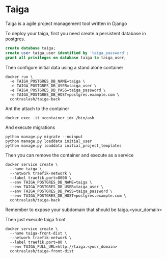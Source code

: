 # Taiga

Taiga is a agile project management tool written in Django

To deploy your taiga, first you need create a persistent database in postgres.

```sql
create database taiga;
create user taiga_user identified by 'taiga_password';
grant all privileges on database taiga to taiga_user;
```

Then configure initial data using a stand alone container

```
docker run \ 
  -e TAIGA_POSTGRES_DB_NAME=taiga \
  -e TAIGA_POSTGRES_DB_USER=taiga_user \
  -e TAIGA_POSTGRES_DB_PASS=taiga_password \
  -e TAIGA_POSTGRES_DB_HOST=postgres.example.com \
  contraslash/taiga-back
```

Ant the attach to the container 

```
docker exec -it <container_id> /bin/ash
```

And execute migrations

```
python manage.py migrate --noinput
python manage.py loaddata initial_user
python manage.py loaddata initial_project_templates
```

Then you can remove the container and execute as a service

```
docker service create \ 
  --name taiga \
  --network traefik-network \
  --label traefik.port=8000 \
  --env TAIGA_POSTGRES_DB_NAME=taiga \
  --env TAIGA_POSTGRES_DB_USER=taiga_user \
  --env TAIGA_POSTGRES_DB_PASS=taiga_password \
  --env TAIGA_POSTGRES_DB_HOST=postgres.example.com \
  contraslash/taiga-back
```

Remember to expose your subdomain that should be taiga.<your_domain>

Then just execute taiga front

```
docker service create \
  --name taiga-front-dist \
  --network traefik-network \
  --label traefik.port=80 \
  --env TAIGA_FULL_URL=http://taiga.<your_domain>
  contraslash/taiga-front-dist
```
